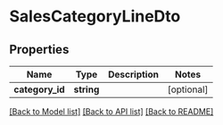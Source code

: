 # SalesCategoryLineDto

## Properties
Name | Type | Description | Notes
------------ | ------------- | ------------- | -------------
**category_id** | **string** |  | [optional] 

[[Back to Model list]](../README.md#documentation-for-models) [[Back to API list]](../README.md#documentation-for-api-endpoints) [[Back to README]](../README.md)


